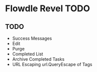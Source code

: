 # Flowdle Revel TODO

## TODO
* Success Messages
* Edit
* Purge
* Completed List
* Archive Completed Tasks
* URL Escaping url.QueryEscape of Tags
